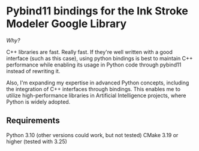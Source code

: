 # Pybind11 bindings for the Ink Stroke Modeler Google Library

*Why?*

C++ libraries are fast. Really fast. If they're well written with a good interface (such as this case), using python bindings is best to maintain C++ performance while enabling its usage in Python code through pybind11 instead of rewriting it. 

Also, I'm expanding my expertise in advanced Python concepts, including the integration of C++ interfaces through bindings. This enables me to utilize high-performance libraries in Artificial Intelligence projects, where Python is widely adopted.

## Requirements

Python 3.10 (other versions could work, but not tested)
CMake 3.19 or higher (tested with 3.25)



